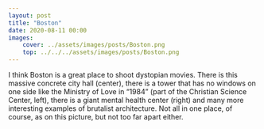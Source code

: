 ```yaml
---
layout: post
title: "Boston"
date: 2020-08-11 00:00
images: 
    cover: ../assets/images/posts/Boston.png
    top: ../../../assets/images/posts/Boston.png
---
```

I think Boston is a great place to shoot dystopian movies. There is this massive concrete city hall (center), there is a tower that has no windows on one side like the Ministry of Love in “1984” (part of the Christian Science Center, left), there is a giant mental health center (right) and many more interesting examples of brutalist architecture. Not all in one place, of course, as on this picture, but not too far apart either.